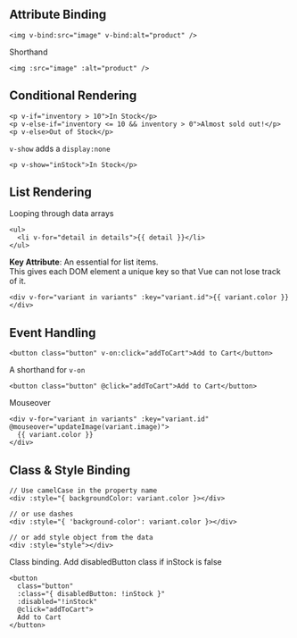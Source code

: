 ## Attribute Binding
```
<img v-bind:src="image" v-bind:alt="product" />
```

Shorthand
```
<img :src="image" :alt="product" />
```


## Conditional Rendering
```
<p v-if="inventory > 10">In Stock</p>
<p v-else-if="inventory <= 10 && inventory > 0">Almost sold out!</p>
<p v-else>Out of Stock</p>
```

`v-show` adds a `display:none`
```
<p v-show="inStock">In Stock</p>
```

## List Rendering
Looping through data arrays
```
<ul>
  <li v-for="detail in details">{{ detail }}</li>
</ul>
```

**Key Attribute**: An essential for list items.     
This gives each DOM element a unique key so that Vue can not lose track of it.
```
<div v-for="variant in variants" :key="variant.id">{{ variant.color }}</div>
```

## Event Handling
```
<button class="button" v-on:click="addToCart">Add to Cart</button>
```

A shorthand for `v-on`
```
<button class="button" @click="addToCart">Add to Cart</button>
```

Mouseover
```
<div v-for="variant in variants" :key="variant.id" @mouseover="updateImage(variant.image)">
  {{ variant.color }}
</div>
```


## Class & Style Binding
```
// Use camelCase in the property name
<div :style="{ backgroundColor: variant.color }></div>

// or use dashes
<div :style="{ 'background-color': variant.color }></div>

// or add style object from the data
<div :style="style"></div>
```


Class binding. Add disabledButton class if inStock is false
```
<button 
  class="button" 
  :class="{ disabledButton: !inStock }" 
  :disabled="!inStock" 
  @click="addToCart">
  Add to Cart
</button>
```